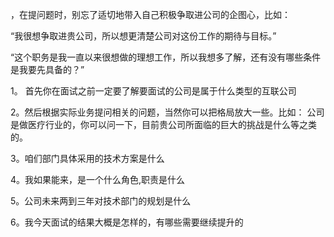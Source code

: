 ，在提问题时，别忘了适切地带入自己积极争取进公司的企图心，比如：

“我很想争取进贵公司，所以想更清楚公司对这份工作的期待与目标。”

“这个职务是我一直以来很想做的理想工作，所以我想多了解，还有没有哪些条件是我要先具备的？”

1。 首先你在面试之前一定要了解要面试的公司是属于什么类型的互联公司

2。然后根据实际业务提问相关的问题，当然你可以把格局放大一些。比如：
    公司是做医疗行业的，你可以问一下，目前贵公司所面临的巨大的挑战是什么等之类的。

3。咱们部门具体采用的技术方案是什么

4。我如果能来，是一个什么角色,职责是什么

5。公司未来两到三年对技术部门的规划是什么

6。我今天面试的结果大概是怎样的，有哪些需要继续提升的
